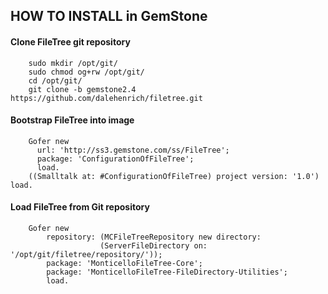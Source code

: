 ## HOW TO INSTALL in GemStone

#### <a name="clone"></a>Clone FileTree git repository

```shell
    sudo mkdir /opt/git/
    sudo chmod og+rw /opt/git/
    cd /opt/git/
    git clone -b gemstone2.4 https://github.com/dalehenrich/filetree.git
```

#### <a name="bootstrap"></a>Bootstrap FileTree into image

```Smalltalk
    Gofer new
      url: 'http://ss3.gemstone.com/ss/FileTree';
      package: 'ConfigurationOfFileTree';
      load.
    ((Smalltalk at: #ConfigurationOfFileTree) project version: '1.0') load.  
```

####  <a name="loadlatest"></a>Load FileTree from Git repository

```Smalltalk
    Gofer new
        repository: (MCFileTreeRepository new directory: 
                    (ServerFileDirectory on: '/opt/git/filetree/repository/'));
        package: 'MonticelloFileTree-Core';
        package: 'MonticelloFileTree-FileDirectory-Utilities';
        load.
```

